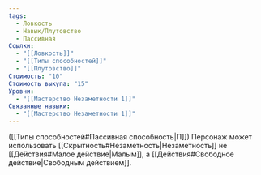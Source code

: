 ```yaml
---
tags:
  - Ловкость
  - Навык/Плутовство
  - Пассивная
Ссылки:
  - "[[Ловкость]]"
  - "[[Типы способностей]]"
  - "[[Плутовство]]"
Стоимость: "10"
Стоимость выкупа: "15"
Уровни:
  - "[[Мастерство Незаметности 1]]"
Связанные навыки:
  - "[[Мастерство Незаметности 1]]"
---
```

([[Типы способностей#Пассивная способность|П]]) Персонаж может использовать [[Скрытность#Незаметность|Незаметность]] не [[Действия#Малое действие|Малым]], а [[Действия#Свободное действие|Свободным действием]]. 